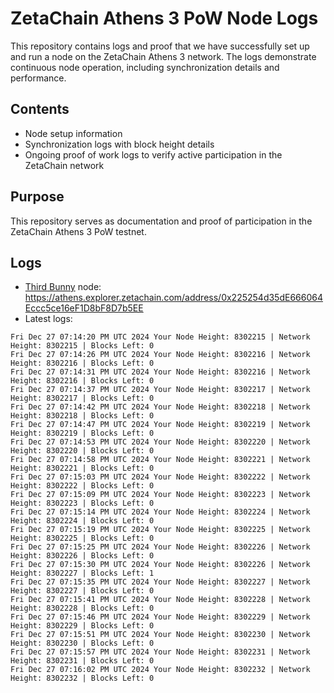 # ZetaChain Athens 3 PoW Node Logs
This repository contains logs and proof that we have successfully set up and run a node on the ZetaChain Athens 3 network. The logs demonstrate continuous node operation, including synchronization details and performance.

## Contents
- Node setup information
- Synchronization logs with block height details
- Ongoing proof of work logs to verify active participation in the ZetaChain network

## Purpose
This repository serves as documentation and proof of participation in the ZetaChain Athens 3 PoW testnet.

## Logs

- [Third Bunny](https://thirdbunny.xyz/) node: https://athens.explorer.zetachain.com/address/0x225254d35dE666064Eccc5ce16eF1D8bF8D7b5EE
- Latest logs:
```
Fri Dec 27 07:14:20 PM UTC 2024 Your Node Height: 8302215 | Network Height: 8302215 | Blocks Left: 0
Fri Dec 27 07:14:26 PM UTC 2024 Your Node Height: 8302216 | Network Height: 8302216 | Blocks Left: 0
Fri Dec 27 07:14:31 PM UTC 2024 Your Node Height: 8302216 | Network Height: 8302216 | Blocks Left: 0
Fri Dec 27 07:14:37 PM UTC 2024 Your Node Height: 8302217 | Network Height: 8302217 | Blocks Left: 0
Fri Dec 27 07:14:42 PM UTC 2024 Your Node Height: 8302218 | Network Height: 8302218 | Blocks Left: 0
Fri Dec 27 07:14:47 PM UTC 2024 Your Node Height: 8302219 | Network Height: 8302219 | Blocks Left: 0
Fri Dec 27 07:14:53 PM UTC 2024 Your Node Height: 8302220 | Network Height: 8302220 | Blocks Left: 0
Fri Dec 27 07:14:58 PM UTC 2024 Your Node Height: 8302221 | Network Height: 8302221 | Blocks Left: 0
Fri Dec 27 07:15:03 PM UTC 2024 Your Node Height: 8302222 | Network Height: 8302222 | Blocks Left: 0
Fri Dec 27 07:15:09 PM UTC 2024 Your Node Height: 8302223 | Network Height: 8302223 | Blocks Left: 0
Fri Dec 27 07:15:14 PM UTC 2024 Your Node Height: 8302224 | Network Height: 8302224 | Blocks Left: 0
Fri Dec 27 07:15:19 PM UTC 2024 Your Node Height: 8302225 | Network Height: 8302225 | Blocks Left: 0
Fri Dec 27 07:15:25 PM UTC 2024 Your Node Height: 8302226 | Network Height: 8302226 | Blocks Left: 0
Fri Dec 27 07:15:30 PM UTC 2024 Your Node Height: 8302226 | Network Height: 8302227 | Blocks Left: 1
Fri Dec 27 07:15:35 PM UTC 2024 Your Node Height: 8302227 | Network Height: 8302227 | Blocks Left: 0
Fri Dec 27 07:15:41 PM UTC 2024 Your Node Height: 8302228 | Network Height: 8302228 | Blocks Left: 0
Fri Dec 27 07:15:46 PM UTC 2024 Your Node Height: 8302229 | Network Height: 8302229 | Blocks Left: 0
Fri Dec 27 07:15:51 PM UTC 2024 Your Node Height: 8302230 | Network Height: 8302230 | Blocks Left: 0
Fri Dec 27 07:15:57 PM UTC 2024 Your Node Height: 8302231 | Network Height: 8302231 | Blocks Left: 0
Fri Dec 27 07:16:02 PM UTC 2024 Your Node Height: 8302232 | Network Height: 8302232 | Blocks Left: 0
```
